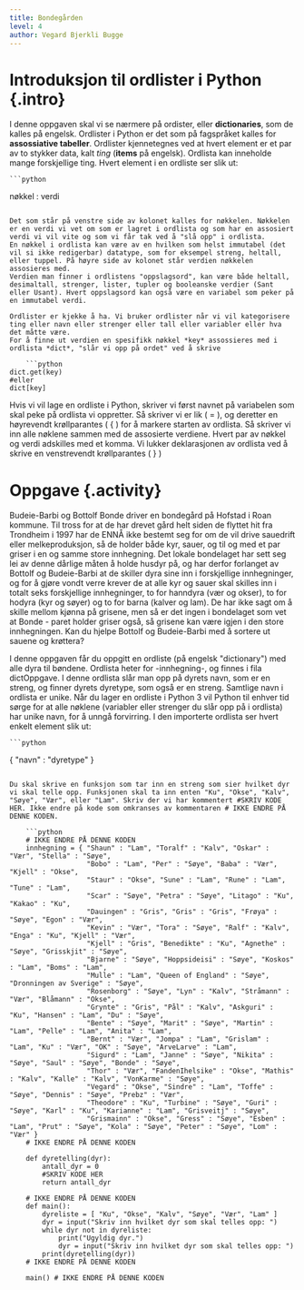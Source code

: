 ```yaml
---
title: Bondegården
level: 4
author: Vegard Bjerkli Bugge
---
```


# Introduksjon til ordlister i Python {.intro}

I denne oppgaven skal vi se nærmere på ordister, eller **dictionaries**, som de kalles på engelsk. Ordlister i Python er det som på fagspråket kalles for **assossiative tabeller**.
Ordlister kjennetegnes ved at hvert element er et par av to stykker data, kalt *ting* (**items** på engelsk). Ordlista kan inneholde mange forskjellige ting. Hvert element i en ordliste ser slik ut:

    ```python
nøkkel : verdi
```

Det som står på venstre side av kolonet kalles for nøkkelen. Nøkkelen er en verdi vi vet om som er lagret i ordlista og som har en assosiert verdi vi vil vite og som vi får tak ved å "slå opp" i ordlista.
En nøkkel i ordlista kan være av en hvilken som helst immutabel (det vil si ikke redigerbar) datatype, som for eksempel streng, heltall, eller tuppel. På høyre side av kolonet står verdien nøkkelen assosieres med.
Verdien man finner i ordlistens "oppslagsord", kan være både heltall, desimaltall, strenger, lister, tupler og booleanske verdier (Sant eller Usant). Hvert oppslagsord kan også være en variabel som peker på en immutabel verdi.

Ordlister er kjekke å ha. Vi bruker ordlister når vi vil kategorisere ting eller navn eller strenger eller tall eller variabler eller hva det måtte være.
For å finne ut verdien en spesifikk nøkkel *key* assossieres med i ordlista *dict*, "slår vi opp på ordet" ved å skrive

    ```python
dict.get(key)
#eller
dict[key]
```

Hvis vi vil lage en ordliste i Python, skriver vi først navnet på variabelen som skal peke på ordlista vi oppretter.
Så skriver vi er lik ( = ), og deretter en høyrevendt krøllparantes ( { ) for å markere starten av ordlista. Så skriver vi inn alle nøklene sammen med de assosierte verdiene.
Hvert par av nøkkel og verdi adskilles med et komma. Vi lukker deklarasjonen av ordlista ved å skrive en venstrevendt krøllparantes ( } )

# Oppgave {.activity}

Budeie-Barbi og Bottolf Bonde driver en bondegård på Hofstad i Roan kommune. Til tross for at de har drevet gård helt siden de flyttet hit fra Trondheim i 1997 har de ENNÅ ikke bestemt seg for om de vil drive sauedrift eller melkeproduksjon, så de holder både kyr, sauer, og til og med et par griser i en og samme store innhegning. Det lokale bondelaget har sett seg lei av denne dårlige måten å holde husdyr på, og har derfor forlanget av Bottolf og Budeie-Barbi at de skiller dyra sine inn i forskjellige innhegninger, og for å gjøre vondt verre krever de at alle kyr og sauer skal skilles inn i totalt seks forskjellige innhegninger, to for hanndyra (vær og okser), to for hodyra (kyr og søyer) og to for barna (kalver og lam). De har ikke sagt om å skille mellom kjønna på grisene, men så er det ingen i bondelaget som vet at Bonde - paret holder griser også, så grisene kan være igjen i den store innhegningen. Kan du hjelpe Bottolf og Budeie-Barbi med å sortere ut sauene og krøttera?

I denne oppgaven får du oppgitt en ordliste (på engelsk "dictionary") med alle dyra til bøndene. Ordlista heter for -innhegning-, og finnes i fila dictOppgave.  I denne ordlista slår man opp på dyrets navn, som er en streng, og finner dyrets dyretype, som også er en streng. Samtlige navn i ordlista er unike. Når du lager en ordliste i Python 3 vil Python til enhver tid sørge for at alle nøklene (variabler eller strenger du slår opp på i ordlista) har unike navn, for å unngå forvirring. I den importerte ordlista ser hvert enkelt element slik ut:

    ```python
{ "navn" : "dyretype" }
```

Du skal skrive en funksjon som tar inn en streng som sier hvilket dyr vi skal telle opp. Funksjonen skal ta inn enten "Ku", "Okse", "Kalv", "Søye", "Vær", eller "Lam". Skriv der vi har kommentert #SKRIV KODE HER. Ikke endre på kode som omkranses av kommentaren # IKKE ENDRE PÅ DENNE KODEN.

    ```python
    # IKKE ENDRE PÅ DENNE KODEN 
    innhegning = { "Shaun" : "Lam", "Toralf" : "Kalv", "Oskar" : "Vær", "Stella" : "Søye",
                   "Bobo" : "Lam", "Per" : "Søye", "Baba" : "Vær", "Kjell" : "Okse",
                   "Staur" : "Okse", "Sune" : "Lam", "Rune" : "Lam", "Tune" : "Lam",
                   "Scar" : "Søye", "Petra" : "Søye", "Litago" : "Ku", "Kakao" : "Ku",
                   "Dauingen" : "Gris", "Gris" : "Gris", "Frøya" : "Søye", "Egon" : "Vær",
                   "Kevin" : "Vær", "Tora" : "Søye", "Ralf" : "Kalv", "Enga" : "Ku", "Kjell" : "Vær",
                   "Kjell" : "Gris", "Benedikte" : "Ku", "Agnethe" : "Søye", "Grisskjit" : "Søye",
                   "Bjarne" : "Søye", "Hoppsideisi" : "Søye", "Koskos" : "Lam", "Boms" : "Lam",
                   "Mulle" : "Lam", "Queen of England" : "Søye", "Dronningen av Sverige" : "Søye",
                   "Rosenborg" : "Søye", "Lyn" : "Kalv", "Stråmann" : "Vær", "Blåmann" : "Okse",
                   "Grynte" : "Gris", "Pål" : "Kalv", "Askguri" : "Ku", "Hansen" : "Lam", "Du" : "Søye",
                   "Bente" : "Søye", "Marit" : "Søye", "Martin" : "Lam", "Pelle" : "Lam", "Anita" : "Lam",
                   "Bernt" : "Vær", "Jompa" : "Lam", "Grislam" : "Lam", "Ku" : "Vær", "OK" : "Søye", "ArveLarve" : "Lam",
                   "Sigurd" : "Lam", "Janne" : "Søye", "Nikita" : "Søye", "Saul" : "Søye", "Bonde" : "Søye",
                   "Thor" : "Vær", "FandenIhelsike" : "Okse", "Mathis" : "Kalv", "Kalle" : "Kalv", "VonKarme" : "Søye",
                   "Vegard" : "Okse", "Sindre" : "Lam", "Toffe" : "Søye", "Dennis" : "Søye", "Prebz" : "Vær",
                   "Theodore" : "Ku", "Turbine" : "Søye", "Guri" : "Søye", "Karl" : "Ku", "Karianne" : "Lam", "Grisveitj" : "Søye",
                   "Grismainn" : "Okse", "Gress" : "Søye", "Esben" : "Lam", "Prut" : "Søye", "Kola" : "Søye", "Peter" : "Søye", "Lom" : "Vær" }
    # IKKE ENDRE PÅ DENNE KODEN

    def dyretelling(dyr):
        antall_dyr = 0
        #SKRIV KODE HER
        return antall_dyr

    # IKKE ENDRE PÅ DENNE KODEN
    def main():
        dyreliste = [ "Ku", "Okse", "Kalv", "Søye", "Vær", "Lam" ]
        dyr = input("Skriv inn hvilket dyr som skal telles opp: ")
        while dyr not in dyreliste:
            print("Ugyldig dyr.")
            dyr = input("Skriv inn hvilket dyr som skal telles opp: ")
        print(dyretelling(dyr))
    # IKKE ENDRE PÅ DENNE KODEN

    main() # IKKE ENDRE PÅ DENNE KODEN
```
